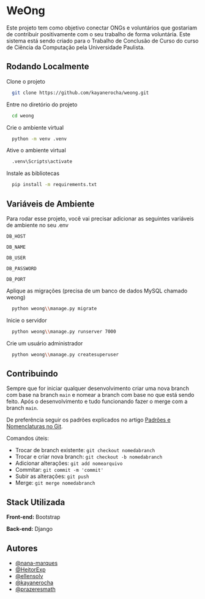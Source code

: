 
# WeOng

Este projeto tem como objetivo conectar ONGs e voluntários que gostariam de contribuir positivamente com o seu trabalho de forma voluntária. Este sistema está sendo criado para o Trabalho de Conclusão de Curso do curso de Ciência da Computação pela Universidade Paulista.




## Rodando Localmente

Clone o projeto

```bash
  git clone https://github.com/kayanerocha/weong.git
```

Entre no diretório do projeto

```bash
  cd weong
```

Crie o ambiente virtual

```bash
  python -m venv .venv
```

Ative o ambiente virtual

```bash
  .venv\Scripts\activate
```

Instale as bibliotecas

```bash
  pip install -m requirements.txt
```

## Variáveis de Ambiente

Para rodar esse projeto, você vai precisar adicionar as seguintes variáveis de ambiente no seu .env

`DB_HOST`

`DB_NAME`

`DB_USER`

`DB_PASSWORD`

`DB_PORT`

Aplique as migrações (precisa de um banco de dados MySQL chamado weong)

```bash
  python weong\\manage.py migrate
```

Inicie o servidor

```bash
  python weong\\manage.py runserver 7000
```

Crie um usuário administrador

```bash
  python weong\\manage.py createsuperuser
```


## Contribuindo

Sempre que for iniciar qualquer desenvolvimento criar uma nova branch com base na branch `main` e nomear a branch com base no que está sendo feito. Após o desenvolvimento e tudo funcionando fazer o merge com a branch `main`.

De preferência seguir os padrões explicados no artigo [Padrões e Nomenclaturas no Git](https://www.brunodulcetti.com/padroes-e-nomenclaturas-no-git/).

Comandos úteis:
- Trocar de branch existente: `git checkout nomedabranch`
- Trocar e criar nova branch: `git checkout -b nomedabranch`
- Adicionar alterações: `git add nomearquivo`
- Commitar: `git commit -m 'commit'`
- Subir as alterações: `git push`
- Merge: `git merge nomedabranch`





## Stack Utilizada

**Front-end:** Bootstrap

**Back-end:** Django


## Autores

- [@nana-marques](https://github.com/nana-marques)
- [@HeitorExp](https://github.com/HeitorExp)
- [@ellensolv](https://github.com/ellensolv)
- [@kayanerocha](https://github.com/kayanerocha)
- [@prazeresmath](https://github.com/prazeresmath)

